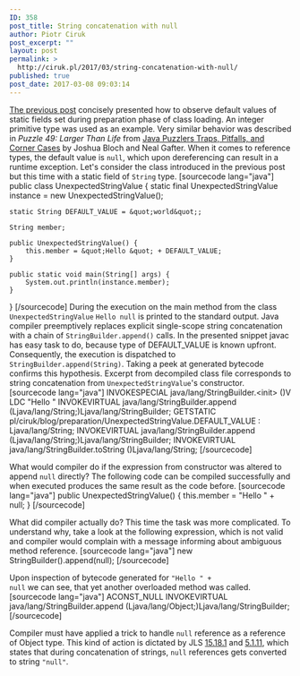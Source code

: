 ```yaml
---
ID: 358
post_title: String concatenation with null
author: Piotr Ciruk
post_excerpt: ""
layout: post
permalink: >
  http://ciruk.pl/2017/03/string-concatenation-with-null/
published: true
post_date: 2017-03-08 09:03:14
---
```

<a href="http://ciruk.pl/2017/02/observing-class-loading-preparation-phase/">The previous post</a> concisely presented how to observe default values of static fields set during preparation phase of class loading. An integer primitive type was used as an example. Very similar behavior was described in <em>Puzzle 49: Larger Than Life</em> from <a href="https://www.amazon.com/Java-Puzzlers-Traps-Pitfalls-Corner/dp/032133678X">Java Puzzlers Traps, Pitfalls, and Corner Cases</a> by Joshua Bloch and Neal Gafter. 
When it comes to reference types, the default value is <code>null</code>, which upon dereferencing can result in a runtime exception. Let's consider the class introduced in the previous post but this time with a static field of <code>String</code> type.
[sourcecode lang="java"]
public class UnexpectedStringValue {
    static final UnexpectedStringValue instance = new UnexpectedStringValue();

    static String DEFAULT_VALUE = &quot;world&quot;;

    String member;

    public UnexpectedStringValue() {
        this.member = &quot;Hello &quot; + DEFAULT_VALUE;
    }

    public static void main(String[] args) {
        System.out.println(instance.member);
    }
}
[/sourcecode] 
During the execution on the main method from the class <code>UnexpectedStringValue</code> <code>Hello null</code> is printed to the standard output. Java compiler preemptively replaces explicit single-scope string concatenation with a chain of <code>StringBuilder.append()</code> calls. In the presented snippet javac has easy task to do, because type of DEFAULT_VALUE is known upfront. Consequently, the execution is dispatched to <code>StringBuilder.append(String)</code>. Taking a peek at generated bytecode confirms this hypothesis. Excerpt from decompiled class file corresponds to string concatenation from <code>UnexpectedStringValue</code>'s constructor.
[sourcecode lang="java"]
INVOKESPECIAL java/lang/StringBuilder.&lt;init&gt; ()V
LDC &quot;Hello &quot;
INVOKEVIRTUAL java/lang/StringBuilder.append (Ljava/lang/String;)Ljava/lang/StringBuilder;
GETSTATIC pl/ciruk/blog/preparation/UnexpectedStringValue.DEFAULT_VALUE : Ljava/lang/String;
INVOKEVIRTUAL java/lang/StringBuilder.append (Ljava/lang/String;)Ljava/lang/StringBuilder;
INVOKEVIRTUAL java/lang/StringBuilder.toString ()Ljava/lang/String;
[/sourcecode]

What would compiler do if the expression from constructor was altered to append <code>null</code> directly? The following code can be compiled successfully and when executed produces the same result as the code before.
[sourcecode lang="java"]
public UnexpectedStringValue() {
    this.member = &quot;Hello &quot; + null;
}
[/sourcecode]

What did compiler actually do? This time the task was more complicated. To understand why, take a look at the following expression, which is not valid and compiler would complain with a message informing about ambiguous method reference. 
[sourcecode lang="java"]
new StringBuilder().append(null);
[/sourcecode]

Upon inspection of bytecode generated for <code>"Hello " + null</code> we can see, that yet another overloaded method was called.
[sourcecode lang="java"]
ACONST_NULL
INVOKEVIRTUAL java/lang/StringBuilder.append (Ljava/lang/Object;)Ljava/lang/StringBuilder;
[/sourcecode]

Compiler must have applied a trick to handle <code>null</code> reference as a reference of Object type. This kind of action is dictated by JLS <a href="http://docs.oracle.com/javase/specs/jls/se8/html/jls-15.html#jls-15.18.1">15.18.1</a> and <a href="http://docs.oracle.com/javase/specs/jls/se8/html/jls-5.html#jls-5.1.11">5.1.11</a>, which states that during concatenation of strings, <code>null</code> references gets converted to string <code>"null"</code>.